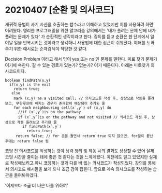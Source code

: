 # 20210407 [순환 및 의사코드]

재귀적 용법이 자기 자신을 호출하는 함수라고 이해하고 있었지만 이를 사용하려 하면 어려웠다.
영리한 프로그래밍을 위한 알고리즘 강의에서는 '내가 풀려는 문제 안에 내가 풀려는 문제가 있다' 가 순환적인 생각이라고 한다.
강의를 듣고 순환은 한 단계에서 일어날 일을 반복시키는 것이라고 생각하니 사용법에 대한 접근이 쉬워졌다. 
이해를 도와주기 위한 예시로는 순차검색이 적당한 것 같다.

Decision Problem 이라고 해서 답이 yes 또는 no 인 문제를 말한다. 미로 찾기 문제가 여기에 속한다. 갈 수 있는 경로가 있는가? 없는가? 이기 때문이다.
아래는 미로찾기 의사코드이다.
```
boolean findPath(x,y)
  if(x,y) is the exit
    return true;
   else
    mark (x,y) as a visited cell; // 의사코드를 작성 후, 상상으로 작동을 돌려보고, 무한루프에 빠지는 경우가 존재함이 예상되어 추가된 줄
    for each neighbouring cell(x`,y`) of (x,y) do
      //if (x`,y`)is on the pathway
      if (x`,y`)is on the pathway and not visited // 의사코드 작성 후, 상상으로 작동 돌려보고 추가된 줄
        if findPath(x`,y`)
          return true;
     return false; // for 문을 돌면서 return true 되지 않으면, for문이 끝난 후에는 return false 됨
```

코딩 전 의사코드를 작성하는 것이 생각 정리 및 작동 시의 결과도 상상할 수 있어 실제 코딩 시간을 줄이는 데에 좋은 것 같다는 것을
느끼게됐다. 이전에도 알고 있었지만 실제로 작성해보려고 하니 코딩하는 것과 다를 바 없는 의사코드가 작성되었다. 
강의를 통해서 의사코드 예시들을 보게 되니 조금 감이 잡힌다. 앞으로 계속 의사코드를 작성하는 습관을 들여봐야겠다.



'어제보다 조금 더 나은 나를 위하여'
